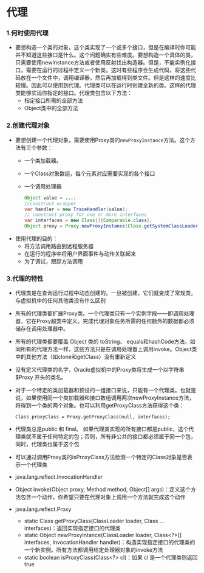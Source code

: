 # 代理

### 1.何时使用代理

- 要想构造一个类的对象，这个类实现了一个或多个接口，但是在编译时你可能并不知道这些接口是什么。这个问题确实有些难度。要想构造一个具体的类，只需要使用newInstance方法或者使用反射找出构造器。但是，不能实例化接口，需要在运行的过程中定义一个新类。这时有些程序会生成代码，将这些代码放在一个文件中，调用编译器，然后再加载得到类文件。但是这样的速度比较慢。因此可以使用到代理。代理类可以在运行时创建全新的类。这样的代理类能够实现你指定的接口。代理类包含以下方法：
  - 指定接口所需的全部方法
  - Object类中的全部方法

### 2.创建代理对象

- 要想创建一个代理对象，需要使用Proxy类的`newProxyInstance`方法。这个方法有三个参数：
  - 一个类加载器。
  
  - 一个Class对象数组，每个元素对应需要实现的各个接口
  
  - 一个调用处理器
  
    ```java
    Object value = ...;
    //construct wrapper
    var handler = new TraceHandler(value);
    // construct proxy for one or more interfaces
    var interfaces = new Class[]{Comparable.class};
    Object proxy = Proxy.newProxyInstance(Class.getSystemClassLoader(), new Class[]{Comparable.class}, handler)
    ```
- 使用代理的目的：
  - 将方法调用路由到远程服务器
  - 在运行的程序中将用户界面事件与动作关联起来
  - 为了调试，跟踪方法调用

### 3.代理的特性

- 代理类是在查询运行过程中动态创建的。一旦被创建，它们就变成了常规类，与虚拟机中的任何其他类没有什么区别

- 所有的代理类都扩展Proxy类。一个代理类只有一个实例字段——即调用处理器，它在Proxy超类中定义。完成代理对象任务所需的任何额外的数据都必须储存在调用处理器中。

- 所有的代理类都要覆盖 Object 类的 toString、 equals和hashCode方法。如同所有的代理方法一样，这些方法只是在调用处理器上调用invoke。Object类中的其他方法（如clone和getClass）没有重新定义

- 没有定义代理类的名字，Oracle虚拟机中的Proxy类将生成一个以字符串 $Proxy 开头的类名。

- 对于一个特定的类加载器和预设的一组接口来说，只能有一个代理类。也就是说，如果使用同一个类加载器和接口数组调用两次newProxyInstance方法，将得到一个类的两个对象。也可以利用getProxyClass方法获得这个类：

  ```
  Class proxyClass = Proxy.getProxyClass(null, interfaces);
  ```

- 代理类总是public 和 final。 如果代理类实现的所有接口都是public，这个代理类就不属于任何特定的包；否则，所有非公共的接口都必须属于同一个包，同时，代理类也属于这个包
- 可以通过调用Proxy类的isProxyClass方法检测一个特定的Class对象是否表示一个代理类
- java.lang.reflect.InvocationHandler
  
- Object invoke(Object proxy, Method method, Object[] args)：定义这个方法包含一个动作，你希望只要在代理对象上调用一个方法就完成这个动作
  
- java.lang.reflect.Proxy
  - static Class<?> getProxyClass(ClassLoader loader, Class<?> ... interfaces)：返回实现指定接口的代理类
  - static Object newProxyIntance(ClassLoader loader, Class<?>[] interfaces, InvocationHandler handler)：构造实现指定接口的代理类的一个新实例。所有方法都调用给定处理器对象的invoke方法
  - static boolean isProxyClass(Class<?> cl)：如果 cl 是一个代理类则返回true